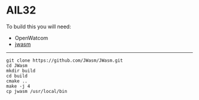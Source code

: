 # AIL32

To build this you will need:
- OpenWatcom
- [jwasm](https://github.com/JWasm/JWasm)

-----------
```
git clone https://github.com/JWasm/JWasm.git
cd JWasm
mkdir build
cd build
cmake ..
make -j 4
cp jwasm /usr/local/bin
```

